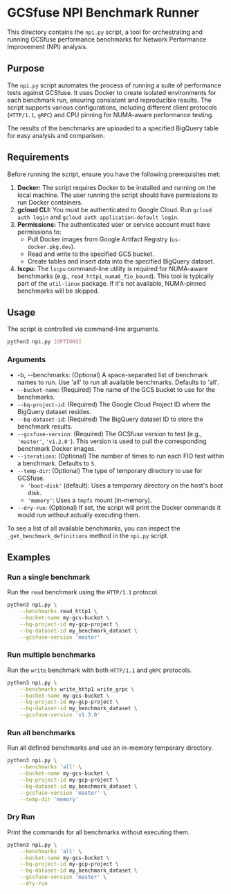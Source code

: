 # GCSfuse NPI Benchmark Runner

This directory contains the `npi.py` script, a tool for orchestrating and running GCSfuse performance benchmarks for Network Performance Improvement (NPI) analysis.

## Purpose

The `npi.py` script automates the process of running a suite of performance tests against GCSfuse. It uses Docker to create isolated environments for each benchmark run, ensuring consistent and reproducible results. The script supports various configurations, including different client protocols (`HTTP/1.1`, `gRPC`) and CPU pinning for NUMA-aware performance testing.

The results of the benchmarks are uploaded to a specified BigQuery table for easy analysis and comparison.

## Requirements

Before running the script, ensure you have the following prerequisites met:

1.  **Docker:** The script requires Docker to be installed and running on the local machine. The user running the script should have permissions to run Docker containers.
2.  **gcloud CLI:** You must be authenticated to Google Cloud. Run `gcloud auth login` and `gcloud auth application-default login`.
3.  **Permissions:** The authenticated user or service account must have permissions to:
    *   Pull Docker images from Google Artifact Registry (`us-docker.pkg.dev`).
    *   Read and write to the specified GCS bucket.
    *   Create tables and insert data into the specified BigQuery dataset.
4.  **lscpu:** The `lscpu` command-line utility is required for NUMA-aware benchmarks (e.g., `read_http1_numa0_fio_bound`). This tool is typically part of the `util-linux` package. If it's not available, NUMA-pinned benchmarks will be skipped.

## Usage

The script is controlled via command-line arguments.

```sh
python3 npi.py [OPTIONS]
```

### Arguments

*   -b, --benchmarks: (Optional) A space-separated list of benchmark names to run. Use 'all' to run all available benchmarks. Defaults to 'all'.
*   `--bucket-name`: (Required) The name of the GCS bucket to use for the benchmarks.
*   `--bq-project-id`: (Required) The Google Cloud Project ID where the BigQuery dataset resides.
*   `--bq-dataset-id`: (Required) The BigQuery dataset ID to store the benchmark results.
*   `--gcsfuse-version`: (Required) The GCSfuse version to test (e.g., `'master'`, `'v1.2.0'`). This version is used to pull the corresponding benchmark Docker images.
*   `--iterations`: (Optional) The number of times to run each FIO test within a benchmark. Defaults to `5`.
*   `--temp-dir`: (Optional) The type of temporary directory to use for GCSfuse.
    *   `'boot-disk'` (default): Uses a temporary directory on the host's boot disk.
    *   `'memory'`: Uses a `tmpfs` mount (in-memory).
*   `--dry-run`: (Optional) If set, the script will print the Docker commands it would run without actually executing them.

To see a list of all available benchmarks, you can inspect the `_get_benchmark_definitions` method in the `npi.py` script.

## Examples

### Run a single benchmark

Run the `read` benchmark using the `HTTP/1.1` protocol.

```sh
python3 npi.py \
    --benchmarks read_http1 \
    --bucket-name my-gcs-bucket \
    --bq-project-id my-gcp-project \
    --bq-dataset-id my_benchmark_dataset \
    --gcsfuse-version 'master'
```

### Run multiple benchmarks

Run the `write` benchmark with both `HTTP/1.1` and `gRPC` protocols.

```sh
python3 npi.py \
    --benchmarks write_http1 write_grpc \
    --bucket-name my-gcs-bucket \
    --bq-project-id my-gcp-project \
    --bq-dataset-id my_benchmark_dataset \
    --gcsfuse-version 'v1.3.0'
```

### Run all benchmarks

Run all defined benchmarks and use an in-memory temporary directory.

```sh
python3 npi.py \
    --benchmarks 'all' \
    --bucket-name my-gcs-bucket \
    --bq-project-id my-gcp-project \
    --bq-dataset-id my_benchmark_dataset \
    --gcsfuse-version 'master' \
    --temp-dir 'memory'
```

### Dry Run

Print the commands for all benchmarks without executing them.

```sh
python3 npi.py \
    --benchmarks 'all' \
    --bucket-name my-gcs-bucket \
    --bq-project-id my-gcp-project \
    --bq-dataset-id my_benchmark_dataset \
    --gcsfuse-version 'master' \
    --dry-run
```